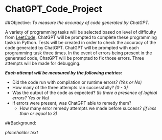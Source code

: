 # ChatGPT_Code_Project

##Objective: 
*To measure the accuracy of code generated by ChatGPT.*

A variety of programming tasks will be selected based on level of difficulty from [LeetCode](https://leetcode.com/). ChatGPT will be prompted to complete these programming tasks in Python. Tests will be created in order to check the accuracy of the code generated by ChatGPT. ChatGPT will be prompted with each programming task three times. In the event of errors being present in the generated code, ChatGPT will be prompted to fix those errors. Three attempts will be made for debugging.

**_Each attempt will be measured by the following metrics:_**
* Did the code run with compilation or runtime errors? *(Yes or No)*
* How many of the three attempts ran successfully? *(0 - 3)*
* Was the output of the code as expected? *(Is there a presence of logical errors? Yes or No)*
* If errors were present, was ChatGPT able to remedy them?
    * How many error remedy attempts we made before success? 
    *(if less than or equal to 3)*


##Background:

*placeholder text*